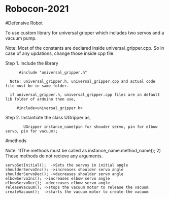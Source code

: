 # Robocon-2021

#Defensive Robot

To use custom library for universal gripper which includes two servos and a vacuum pump.

Note: Most of the constants are declared inside universal_gripper.cpp. So in case of any updations, change those inside cpp file.

Step 1. Include the library
```
      #include "universal_gripper.h" 
```
      
      Note: universal_gripper.h, universal_gripper.cpp and actual code file must be in same folder.
      
      if universal_gripper.h, universal_gripper.cpp files are in default lib folder of arduino then use,
 ```
      #include<universal_gripper.h>
 ```     
      
Step 2. Instantiate the class UGripper as,
```
        UGripper instance_name(pin for shouder servo, pin for elbow servo, pin for vacuum);
```        

#methods

Note: 1)The methods must be called as instance_name.method_name();
      2) These methods do not recieve any arguments.
```      
servoSetInitial();  ->Sets the servos in initial angle
shoulderServoInc(); ->increases shoulder servo angle
shoulderServoDec(); ->decreases shoulder servo angle
elbowServoInc(); ->increases elbow servo angle
elbowServoDec(); ->decreases elbow servo angle
releaseVacuum(); ->stops the vacuum motor to release the vacuum
createVacuum();  ->starts the vacuum motor to create the vacuum
```
